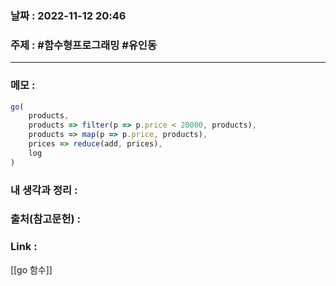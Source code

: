 ### 날짜 : 2022-11-12 20:46
### 주제 : #함수형프로그래밍  #유인동 

---- 

### 메모 : 
```javascript
go(
	products,
	products => filter(p => p.price < 20000, products),
	products => map(p => p.price, products),
	prices => reduce(add, prices),
	log
)
```


### 내 생각과 정리 : 


### 출처(참고문헌) : 


### Link : 
[[go 함수]]